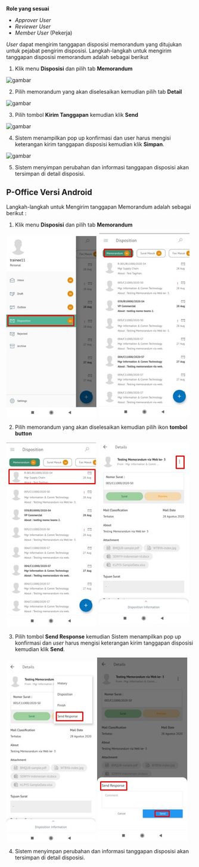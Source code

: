 **Role yang sesuai**

- *Approver User*
- *Reviewer User*
- *Member User* (Pekerja)

*User* dapat mengirim tanggapan disposisi memorandum yang ditujukan untuk pejabat pengirim disposisi. Langkah-langkah untuk mengirim tanggapan disposisi memorandum adalah sebagai berikut

1. Klik menu **Disposisi** dan pilih tab **Memorandum**

![gambar](SC_Memorandum/MM85.png)

2. Pilih memorandum yang akan diselesaikan kemudian pilih tab **Detail**

![gambar](SC_Memorandum/MM86.png)

3. Pilih tombol **Kirim Tanggapan** kemudian klik **Send**

![gambar](SC_Memorandum/MM87.png)

4. Sistem menampilkan pop up konfirmasi dan user harus mengisi keterangan kirim tanggapan disposisi kemudian klik **Simpan**.

![gambar](SC_Memorandum/MM88.png)

5. Sistem menyimpan perubahan dan informasi tanggapan disposisi akan tersimpan di detail disposisi.























## **P-Office Versi Android**

Langkah-langkah untuk Mengirim tanggapan Memorandum adalah sebagai berikut :

1. Klik menu **Disposisi** dan pilih tab **Memorandum**

![gambar](Memorandum/MM_Android/Tanggapdisposisi\A01.jpg) ![gambar](Memorandum/MM_Android/Tanggapdisposisi\A02.jpg)

2. Pilih memorandum yang akan diselesaikan kemudian pilih ikon **tombol button**

![gambar](Memorandum/MM_Android/Tanggapdisposisi\A03.jpg) ![gambar](Memorandum/MM_Android/Tanggapdisposisi\A04.jpg)

3. Pilih tombol **Send Response** kemudian Sistem menampilkan pop up konfirmasi dan _user_ harus mengisi keterangan kirim tanggapan disposisi kemudian klik **Send**.

![gambar](Memorandum/MM_Android/Tanggapdisposisi\A05.jpg) ![gambar](Memorandum/MM_Android/Tanggapdisposisi\A06.jpg)

4. Sistem menyimpan perubahan dan informasi tanggapan disposisi akan tersimpan di detail disposisi.


